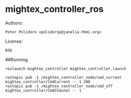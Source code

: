 mightex_controller_ros
======================

Authors:

    Peter Polidoro <polidorop@janelia.hhmi.org>

License:

    BSD

##Running

```shell
roslaunch mightex_controller mightex_controller.launch
```

```shell
rostopic pub -1 /mightex_controller_node/cmd_current mightex_controller/CmdCurrent -- 1 200
rostopic pub -1 /mightex_controller_node/cmd_off mightex_controller/CmdChannel -- 1
```

